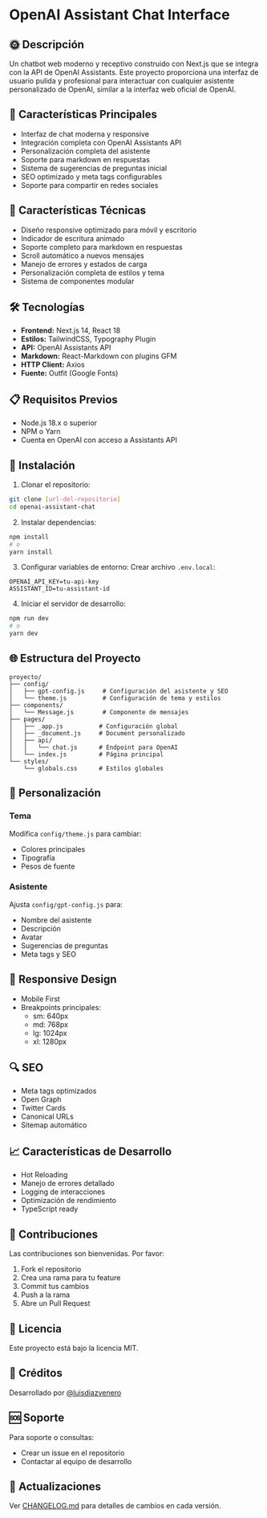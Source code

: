# OpenAI Assistant Chat Interface

## 🌞 Descripción
Un chatbot web moderno y receptivo construido con Next.js que se integra con la API de OpenAI Assistants. Este proyecto proporciona una interfaz de usuario pulida y profesional para interactuar con cualquier asistente personalizado de OpenAI, similar a la interfaz web oficial de OpenAI.

## 🎯 Características Principales
- Interfaz de chat moderna y responsive
- Integración completa con OpenAI Assistants API
- Personalización completa del asistente
- Soporte para markdown en respuestas
- Sistema de sugerencias de preguntas inicial
- SEO optimizado y meta tags configurables
- Soporte para compartir en redes sociales

## 🚀 Características Técnicas
- Diseño responsive optimizado para móvil y escritorio
- Indicador de escritura animado
- Soporte completo para markdown en respuestas
- Scroll automático a nuevos mensajes
- Manejo de errores y estados de carga
- Personalización completa de estilos y tema
- Sistema de componentes modular

## 🛠 Tecnologías
- **Frontend:** Next.js 14, React 18
- **Estilos:** TailwindCSS, Typography Plugin
- **API:** OpenAI Assistants API
- **Markdown:** React-Markdown con plugins GFM
- **HTTP Client:** Axios
- **Fuente:** Outfit (Google Fonts)

## 📋 Requisitos Previos
- Node.js 18.x o superior
- NPM o Yarn
- Cuenta en OpenAI con acceso a Assistants API

## 🔧 Instalación

1. Clonar el repositorio:
```bash
git clone [url-del-repositorio]
cd openai-assistant-chat
```

2. Instalar dependencias:
```bash
npm install
# o
yarn install
```

3. Configurar variables de entorno:
Crear archivo `.env.local`:
```env
OPENAI_API_KEY=tu-api-key
ASSISTANT_ID=tu-assistant-id
```

4. Iniciar el servidor de desarrollo:
```bash
npm run dev
# o
yarn dev
```

## 🌐 Estructura del Proyecto
```
proyecto/
├── config/
│   ├── gpt-config.js     # Configuración del asistente y SEO
│   └── theme.js          # Configuración de tema y estilos
├── components/
│   └── Message.js        # Componente de mensajes
├── pages/
│   ├── _app.js          # Configuración global
│   ├── _document.js     # Document personalizado
│   ├── api/
│   │   └── chat.js      # Endpoint para OpenAI
│   └── index.js         # Página principal
└── styles/
    └── globals.css      # Estilos globales
```

## 🎨 Personalización
### Tema
Modifica `config/theme.js` para cambiar:
- Colores principales
- Tipografía
- Pesos de fuente

### Asistente
Ajusta `config/gpt-config.js` para:
- Nombre del asistente
- Descripción
- Avatar
- Sugerencias de preguntas
- Meta tags y SEO

## 📱 Responsive Design
- Mobile First
- Breakpoints principales:
  - sm: 640px
  - md: 768px
  - lg: 1024px
  - xl: 1280px

## 🔍 SEO
- Meta tags optimizados
- Open Graph
- Twitter Cards
- Canonical URLs
- Sitemap automático

## 📈 Características de Desarrollo
- Hot Reloading
- Manejo de errores detallado
- Logging de interacciones
- Optimización de rendimiento
- TypeScript ready

## 🤝 Contribuciones
Las contribuciones son bienvenidas. Por favor:
1. Fork el repositorio
2. Crea una rama para tu feature
3. Commit tus cambios
4. Push a la rama
5. Abre un Pull Request

## 📄 Licencia
Este proyecto está bajo la licencia MIT.

## 👥 Créditos
Desarrollado por [@luisdiazvenero](mailto:luisdiazvenero@gmail.com)

## 🆘 Soporte
Para soporte o consultas:
- Crear un issue en el repositorio
- Contactar al equipo de desarrollo

## 🔄 Actualizaciones
Ver [CHANGELOG.md](./CHANGELOG.md) para detalles de cambios en cada versión.

